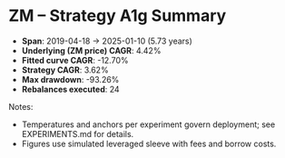 # ZM – Strategy A1g Summary

- **Span**: 2019-04-18 → 2025-01-10 (5.73 years)
- **Underlying (ZM price) CAGR**: 4.42%
- **Fitted curve CAGR**: -12.70%
- **Strategy CAGR**: 3.62%
- **Max drawdown**: -93.26%
- **Rebalances executed**: 24

Notes:

- Temperatures and anchors per experiment govern deployment; see EXPERIMENTS.md for details.
- Figures use simulated leveraged sleeve with fees and borrow costs.
